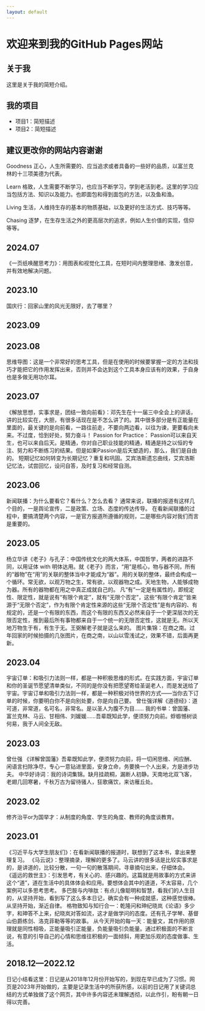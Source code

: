 ```yaml
---
layout: default
---
```




# 欢迎来到我的GitHub Pages网站

## 关于我

这里是关于我的简短介绍。

## 我的项目

- 项目1：简短描述
- 项目2：简短描述

## 建议更改你的网站内容谢谢
Goodness 正心，人生所需要的、应当追求或者具备的一些好的品质，以富兰克林的十三项美德为代表。

Learn 格致，人生需要不断学习，也应当不断学习，学到老活到老。这里的学习应当包括方法、知识以及能力。也即面包和得到面包的方法，以及鱼和渔。

Living 生活，人维持生存的基本的物质基础，以及更好的生活方式、技巧等等。

Chasing 逐梦，在生存生活之外的更高层次的追求，例如人生价值的实现，信仰等等。

## 2024.07
《一页纸唤醒思考力》：用图表和视觉化工具，在短时间内整理思绪、激发创意，并有效地解决问题。
## 2023.10
国庆行：回家山里的风光无限好，去了哪里？
## 2023.09
## 2023.08
思维导图：这是一个非常好的思考工具，但是在使用的时候要掌握一定的方法和技巧才能把它的作用发挥出来，否则并不会达到这个工具本身应该有的效果，于自身也是多做无用功尔耳。
## 2023.07
《解放思想，实事求是，团结一致向前看》：邓先生在十一届三中全会上的讲话，讲的比较实在，大胆，有很多话现在是不怎么讲了的。其中很多部分是有正能量在里面的，最关键的是向前看，一路往前走，不要向两边看，以往为谏，更要看向未来。不过度，恰到好处，努力奋斗！
Passion for Practice： Passion可以来自天生，也可以来自后天。是精通，你对自己职业技能的精通，精通是持之以恒的专注、努力和不断练习的结果。但是如果Passion是后天塑造的，那么，我们是自由的。
短期记忆如何转变为长期记忆？重复和巩固。艾宾浩斯遗忘曲线，艾宾浩斯记忆法，试尝回忆，设问自答，及时复习和经常自测。
## 2023.06
新闻联播：为什么要看它？看什么？怎么去看？ 通常来说，联播的报道有这样几个目的，一是舆论宣传，二是政策、立场、态度的传达传导。 在看新闻联播的过程中，要搞清楚两个内容，一是官方报道所遵循的规则，二是哪些内容对我们而言是重要的。
## 2023.05
杨立华讲《老子》与孔子：中国传统文化的两大体系，中国哲学，两者的进路不同，以用证体 with 明体达用。就《老子》而言，“用”是核心，物与器不同，所有的“器物”在“用”的关联的整体当中才能成为“器”。用的关联的整体，最终会构成一个循环。常无欲，以观万物之生，常有欲，以观器物之成。天地生物，人能够成物为器。所有的器物都在用之中真正成就自己的。 凡“有”一定是有属性的，即规定性、限定性，就是说有“有限个肯定”，就有“无限个否定”，这些“有限个肯定”皆来源于“无限个否定”，作为有限个肯定性来源的这些“无限个否定性”是有内容的、有规定的，还是一个有限的东西，而这个有限的东西又必然来自于一个更深层次的无限否定性，推到最后所有事物都来自于一个统一的无限否定性，这就是无。所以天地万物生于有，有生于无。王弼解老子就是这么来的。
图片集锦：在商之南。过年回家的时候拍摄的几张图片，在商之南，以山以雪浅试之，效果不错，后面再更新。
## 2023.04
宇宙订单：和吸引力法则一样，都是一种积极思维的形式。在实践方面，宇宙订单和你的圣诞节愿望清单类似，不同的是你没有把愿望寄给圣诞老人，而是发送给了宇宙。宇宙订单和吸引力法则一样，都是一种积极对待世界的方式——当你去下订单的时候，你要明白你不是向别处要，你是向自己要。
曾仕强详解《道德经》：道可道，非常道，名可名，非常名。是以圣人为腹不为目......
我的书单：曾国藩、富兰克林、马云、甘相伟、刘媛媛......吾辈既知此学，便须努力向前。蜉蝣憾树谈何易，我于人间全无敌。
## 2023.03
曾仕强 《详解曾国藩》吾辈既知此学，便须努力向前，将一切闲思维、闲应酬、闲语言扫除净尽，专心一意钻进里面，安身立命，务要换一个人出来，方是进步功夫。
中华好诗词：我的诗词集锦。缺月挂疏桐，漏断人初静。天南地北双飞客，老翅几回寒暑，千秋万古为留待骚人，狂歌痛饮，来访雁丘处。
## 2023.02
修齐治平or为国举才：从制度的角度、学生的角度、教师的角度谈教育。
## 2023.01
《习近平与大学生朋友们》：在看新闻联播的报道时，联想到了这本书，拿出来整理复习。
《马云说》：整理摘录，理解的更多了。马云讲的很多话是比较实事求是的，是讲道的，比较分散，一句一句的散落期间，寻章摘句出来，仔细体会。
《遥远的救世主》：引发思考，有关心的、感兴趣的。这篇就是用故事的方式来讲这个“道”，道在生活中的具体体会和应用。要想体会其中的道道，不太容易，几个案例可以多思考思考。
多巴胺与内啡肽：有点儿像聪明和智慧，看我们的人生目的，从坚持开始，看到写了这么多本日记，确实会有一种成就感，这种感觉很棒。从坚持开始，渐近自律。
格物致知与知行合一：乾隆问和珅纪晓岚《论语》多少字，和珅答不上来，纪晓岚对答如流，这才是做学问的态度。还有孔子学琴、基督山伯爵练剑、洛克菲勒等等的故事。
从今天开始的每一天：能量文，其作用的原理就是同性相吸，正能量吸引正能量，负能量吸引负能量。通过积极面的不断言说，有意的引导自己的心情和思维往积极的一面倾斜，用更加乐观的态度做事、生活。
## 2018.12—2022.12
日记小结看这里：日记是从2018年12月份开始写的，到现在早已成为了习惯。网页是2023年开始做的，主要是记录生活中的所获所感，以前的日记用了关键词总结的方式单独做了这个网页，其中许多内容还未理解透彻，以此作引，盼有朝一日得以完善。
